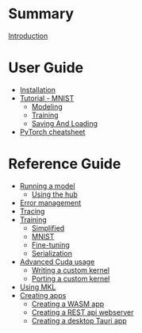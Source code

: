 # Summary

[Introduction](README.md)

# User Guide

- [Installation](guide/installation.md)
- [Tutorial - MNIST](guide/mnist/intro.md)
  - [Modeling](guide/mnist/modeling.md)
  - [Training](guide/mnist/training.md)
  - [Saving And Loading](guide/mnist/saving_loading.md)
- [PyTorch cheatsheet](guide/cheatsheet.md)

# Reference Guide

- [Running a model](inference/inference.md)
    - [Using the hub](inference/hub.md)
- [Error management](error_manage.md)
- [Tracing](tracing.md)
- [Training](training/training.md)
    - [Simplified](training/simplified.md)
    - [MNIST](training/mnist.md)
    - [Fine-tuning]()
    - [Serialization]()
- [Advanced Cuda usage]()
    - [Writing a custom kernel]()
    - [Porting a custom kernel]()
- [Using MKL]()
- [Creating apps]()
    - [Creating a WASM app]()
    - [Creating a REST api webserver]()
    - [Creating a desktop Tauri app]()
